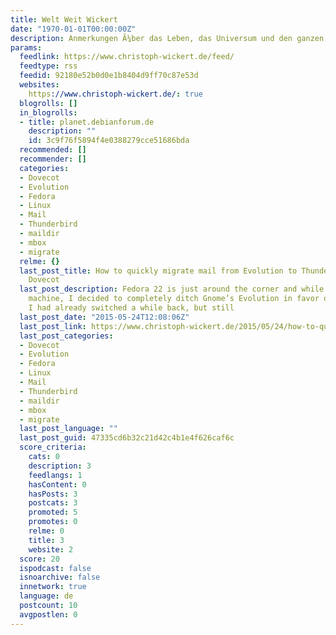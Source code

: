 ```yaml
---
title: Welt Weit Wickert
date: "1970-01-01T00:00:00Z"
description: Anmerkungen Ã¼ber das Leben, das Universum und den ganzen Rest
params:
  feedlink: https://www.christoph-wickert.de/feed/
  feedtype: rss
  feedid: 92180e52b0d0e1b8404d9ff70c87e53d
  websites:
    https://www.christoph-wickert.de/: true
  blogrolls: []
  in_blogrolls:
  - title: planet.debianforum.de
    description: ""
    id: 3c9f76f5894f4e0388279cce51686bda
  recommended: []
  recommender: []
  categories:
  - Dovecot
  - Evolution
  - Fedora
  - Linux
  - Mail
  - Thunderbird
  - maildir
  - mbox
  - migrate
  relme: {}
  last_post_title: How to quickly migrate mail from Evolution to Thunderbird with
    Dovecot
  last_post_description: Fedora 22 is just around the corner and while upgrading my
    machine, I decided to completely ditch Gnome’s Evolution in favor of Mozilla Thunderbird.
    I had already switched a while back, but still
  last_post_date: "2015-05-24T12:08:06Z"
  last_post_link: https://www.christoph-wickert.de/2015/05/24/how-to-quickly-migrate-mail-from-evolution-to-thunderbird-with-dovecot/
  last_post_categories:
  - Dovecot
  - Evolution
  - Fedora
  - Linux
  - Mail
  - Thunderbird
  - maildir
  - mbox
  - migrate
  last_post_language: ""
  last_post_guid: 47335cd6b32c21d42c4b1e4f626caf6c
  score_criteria:
    cats: 0
    description: 3
    feedlangs: 1
    hasContent: 0
    hasPosts: 3
    postcats: 3
    promoted: 5
    promotes: 0
    relme: 0
    title: 3
    website: 2
  score: 20
  ispodcast: false
  isnoarchive: false
  innetwork: true
  language: de
  postcount: 10
  avgpostlen: 0
---
```

